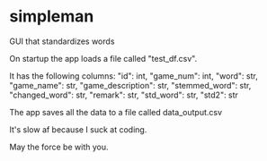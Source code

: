 # simpleman
GUI that standardizes words

On startup the app loads a file called "test_df.csv".

It has the following columns:
"id": int, 
"game_num": int, 
"word": str, 
"game_name": str, 
"game_description": str,
"stemmed_word": str,
"changed_word": str, 
"remark": str, 
"std_word": str,
"std2": str

The app saves all the data to a file called data_output.csv

It's slow af because I suck at coding.

May the force be with you.
